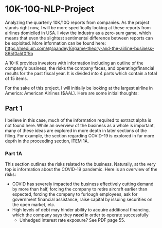# 10K-10Q-NLP-Project

Analyzing the quarterly 10K/10Q reports from companies. As the project stands right now, I will be more specifically looking at these reports from airlines domiciled in USA. I view the industry as a zero-sum game, which means that even the slightest sentimental difference between reports can be exploited. More information can be found here: https://medium.com/@spandey16/game-theory-and-the-airline-business-865f0a5f0f5b

A 10-K provides investors with information including an outline of the company's business, the risks the company faces, and operating/financial results for the past fiscal year. It is divided into 4 parts which contain a total of 15 items. 

For the sake of this project, I will initially be looking at the largest airline in America: American Airlines ($AAL). Here are some initial thoughts:

## Part 1

I believe in this case, much of the information required to extract alpha is not found here. While an overview of the business as a whole is important, many of these ideas are explored in more depth in later sections of the filing. For example, the section regarding COVID-19 is explored in far more depth in the proceeding section, ITEM 1A.

### Part 1A

This section outlines the risks related to the business. Naturally, at the very top is information about the COVID-19 pandemic. Here is an overview of the risks:

* COVID has severely impacted the business effectively cutting demand by more than half, forcing the company to retire aircraft earlier than expected, forcing the company to furlough employees, ask for government financial assistance, raise capital by issuing securities on the open market, etc. 
* High levels of debt may hinder ability to acquire additional financing, which the company says they **need** in order to operate successfully
  * Unhedged interest rate exposure? See PDF page 55.  
